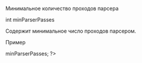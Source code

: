 Минимальное количество проходов парсера

int minParserPasses

Содержит минимальное число проходов парсером.

Пример

<?php  echo $modx->minParserPasses;  ?>
